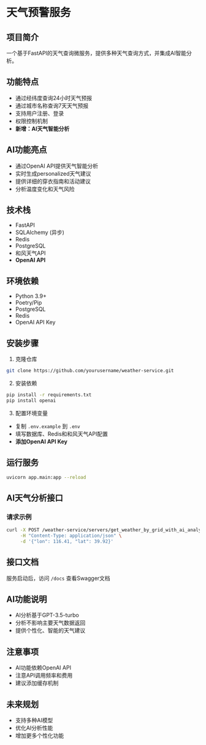 # 天气预警服务 

## 项目简介
一个基于FastAPI的天气查询微服务，提供多种天气查询方式，并集成AI智能分析。

## 功能特点
- 通过经纬度查询24小时天气预报
- 通过城市名称查询7天天气预报
- 支持用户注册、登录
- 权限控制机制
- **新增：AI天气智能分析**

## AI功能亮点
- 通过OpenAI API提供天气智能分析
- 实时生成personalized天气建议
- 提供详细的穿衣指南和活动建议
- 分析温度变化和天气风险

## 技术栈
- FastAPI
- SQLAlchemy (异步)
- Redis
- PostgreSQL
- 和风天气API
- **OpenAI API**

## 环境依赖
- Python 3.9+
- Poetry/Pip
- PostgreSQL
- Redis
- OpenAI API Key

## 安装步骤
1. 克隆仓库
```bash
git clone https://github.com/yourusername/weather-service.git
```

2. 安装依赖
```bash
pip install -r requirements.txt
pip install openai
```

3. 配置环境变量
- 复制 `.env.example` 到 `.env`
- 填写数据库、Redis和和风天气API配置
- **添加OpenAI API Key**

## 运行服务
```bash
uvicorn app.main:app --reload
```

## AI天气分析接口
### 请求示例
```bash
curl -X POST /weather-service/servers/get_weather_by_grid_with_ai_analysis \
     -H "Content-Type: application/json" \
     -d '{"lon": 116.41, "lat": 39.92}'
```

## 接口文档
服务启动后，访问 `/docs` 查看Swagger文档

## AI功能说明
- AI分析基于GPT-3.5-turbo
- 分析不影响主要天气数据返回
- 提供个性化、智能的天气建议

## 注意事项
- AI功能依赖OpenAI API
- 注意API调用频率和费用
- 建议添加缓存机制


## 未来规划
- 支持多种AI模型
- 优化AI分析性能
- 增加更多个性化功能
